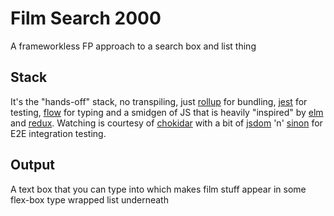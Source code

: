 # Film Search 2000

A frameworkless FP approach to a search box and list thing

## Stack

It's the "hands-off" stack, no transpiling, just [rollup](http://rollupjs.org/) for bundling, [jest](https://facebook.github.io/jest/) for testing, [flow](https://flowtype.org/) for typing and a smidgen of JS that is heavily "inspired" by [elm](http://elm-lang.org/) and [redux](https://github.com/reactjs/redux). Watching is courtesy of [chokidar](https://github.com/kimmobrunfeldt/chokidar-cli) with a bit of [jsdom](https://github.com/tmpvar/jsdom) 'n' [sinon](http://sinonjs.org/) for E2E integration testing.

## Output

A text box that you can type into which makes film stuff appear in some flex-box type wrapped list underneath
